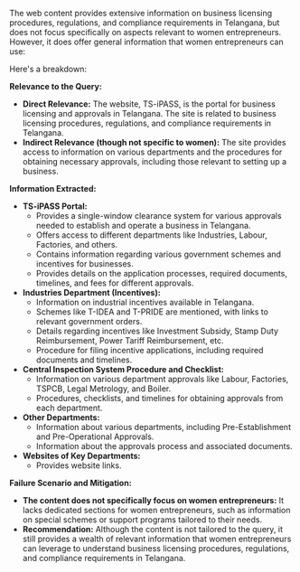The web content provides extensive information on business licensing procedures, regulations, and compliance requirements in Telangana, but does not focus specifically on aspects relevant to women entrepreneurs. However, it does offer general information that women entrepreneurs can use:

Here's a breakdown:

**Relevance to the Query:**

*   **Direct Relevance:** The website, TS-iPASS, is the portal for business licensing and approvals in Telangana. The site is related to business licensing procedures, regulations, and compliance requirements in Telangana.
*   **Indirect Relevance (though not specific to women):** The site provides access to information on various departments and the procedures for obtaining necessary approvals, including those relevant to setting up a business.

**Information Extracted:**

*   **TS-iPASS Portal:**
    *   Provides a single-window clearance system for various approvals needed to establish and operate a business in Telangana.
    *   Offers access to different departments like Industries, Labour, Factories, and others.
    *   Contains information regarding various government schemes and incentives for businesses.
    *   Provides details on the application processes, required documents, timelines, and fees for different approvals.
*   **Industries Department (Incentives):**
    *   Information on industrial incentives available in Telangana.
    *   Schemes like T-IDEA and T-PRIDE are mentioned, with links to relevant government orders.
    *   Details regarding incentives like Investment Subsidy, Stamp Duty Reimbursement, Power Tariff Reimbursement, etc.
    *   Procedure for filing incentive applications, including required documents and timelines.
*   **Central Inspection System Procedure and Checklist:**
    *   Information on various department approvals like Labour, Factories, TSPCB, Legal Metrology, and Boiler.
    *   Procedures, checklists, and timelines for obtaining approvals from each department.
*   **Other Departments:**
    *   Information about various departments, including Pre-Establishment and Pre-Operational Approvals.
    *   Information about the approvals process and associated documents.
*   **Websites of Key Departments:**
    *   Provides website links.

**Failure Scenario and Mitigation:**

*   **The content does not specifically focus on women entrepreneurs:** It lacks dedicated sections for women entrepreneurs, such as information on special schemes or support programs tailored to their needs.
*   **Recommendation:** Although the content is not tailored to the query, it still provides a wealth of relevant information that women entrepreneurs can leverage to understand business licensing procedures, regulations, and compliance requirements in Telangana.
